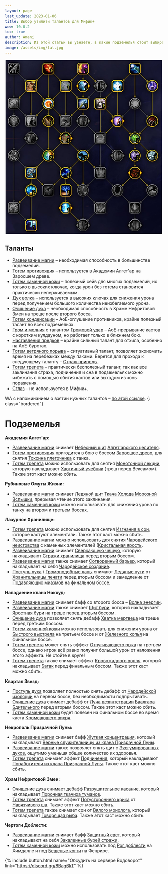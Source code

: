 ```yaml
---
layout: page
last_update: 2023-01-06
title: Выбор утилити талантов для Мифик+
wow: 10.0.2
toc: true
author: Amani
description: Из этой статьи вы узнаете, в какие подземелья стоит выбирать различные вспомогательные способности из классового древа талантов.
image: /assets/img/tal.jpg
---
```


<p align="center">
<img src="/assets/img/tal.jpg" width=500x> 
</p>

## Таланты

* [Развеивание магии](https://www.wowhead.com/ru/spell=370/) – необходимая способность в большинстве подземелий.
* [Тотем противоядия](https://www.wowhead.com/ru/spell=383013) – используется в Академии Алгет'ар на Заросшем древе.
* [Тотем каменной кожи](https://ru.wowhead.com/spell=383017) – полезный сейв для многих подземелий, но только в высоких ключах, когда урон без тотема становится практически неперживаемым.
* [Дух волка](https://www.wowhead.com/ru/spell=260878) – используется в высоких ключах для снижения урона перед получением большого количества неизбегаемого урона.
* [Очищение духа](https://www.wowhead.com/ru/spell=51886) – необходимая способность в Храме Нефритовой Змеи на треше после второго босса.
* [Тотем конденсации](https://www.wowhead.com/ru/spell=192058) – АоЕ-оглушение противников, крайне полезный талант во всех подземельях.
* [Гром и молния](https://www.wowhead.com/ru/spell=51490) с талантом [Громовой удар](https://www.wowhead.com/ru/spell=378779) – АоЕ-прерывание кастов с коротким кулдауном, но работает только в ближнем бою.
* [Наставления предков](https://www.wowhead.com/ru/spell=108281) – крайне сильный талант для отхила, особенно на АоЕ-бурстах. 
* [Тотем ветряного порыва](https://www.wowhead.com/ru/spell=192077) – ситуативный талант, позволяет экономить время на перебежках между паками. Берется для прохода к следующему таланту – [Страж природы](https://www.wowhead.com/ru/spell=30884/).
* [Тотем трепета](https://www.wowhead.com/ru/spell=8143) – практически бесполезный талант, так как все заклинания страха, подчинения и сна в подземельях можно избежать с помощью сбития кастов или выходом из зоны поражения.
* [Сглаз](https://www.wowhead.com/ru/spell=51514) – не используется в Мифик+.

WA с напоминанием о взятии нужных талантов – [по этой ссылке](https://wago.io/i9a9i4mBP).
{: class="bordered"}

# Подземелья

**Академия Алгет'ар:**
* [Развеивание магии](https://www.wowhead.com/ru/spell=370/) снимает [Небесный щит](https://www.wowhead.com/ru/spell=387955/) [Алгет'арского целителя](https://www.wowhead.com/ru/npc=196203/).
* [Тотем противоядия](https://www.wowhead.com/ru/spell=383013) пригодится в бою c боссом [Заросшее древо](https://www.wowhead.com/ru/npc=196482), для снятия [Токсина плеточника](https://www.wowhead.com/ru/spell=389033) с танка.
* [Тотем трепета](https://www.wowhead.com/ru/spell=8143) можно использовать для снятия [Монотонной лекции](https://www.wowhead.com/ru/spell=388392), которую накладывает [Хаотичный учебник](https://www.wowhead.com/ru/npc=196044) (треш перед Вексамом). Также этот каст можно сбить.


**Рубиновые Омуты Жизни:**
* [Развеивание магии](https://www.wowhead.com/ru/spell=370/) снимает [Ледяной щит](https://www.wowhead.com/ru/spell=372749/) [Ткача Холода Морозной Вспышки](https://www.wowhead.com/ru/npc=188067), прерывая чтение этого заклинания.
* [Тотем каменной кожи](https://ru.wowhead.com/spell=383017) можно использовать для снижения урона по танку на втором и третьем боссах.

**Лазурное Хранилище:**
* [Тотем трепета](https://www.wowhead.com/ru/spell=8143) можно использовать для снятия [Изгнания в сон](https://www.wowhead.com/ru/spell=386546/), которое кастуют элементали. Также этот каст можно сбить.
* [Развеивание магии](https://www.wowhead.com/ru/spell=370/) можно использовать для снятия [Чародейского неистовства](https://www.wowhead.com/ru/spell=389686) с каменных элементалей ([Кристальная ярость](https://www.wowhead.com/ru/npc=196116).
* [Развеивание магии](https://www.wowhead.com/ru/spell=370/) снимает [Сверкающую чешую](https://www.wowhead.com/ru/spell=374778/), которую накладывают [Стражи хранилища](https://www.wowhead.com/ru/npc=190510/) перед вторым боссом.
* [Развеивание магии](https://www.wowhead.com/ru/spell=370/) также снимает [Сотворенный барьер](https://www.wowhead.com/ru/spell=387122), который накладывает на себя [Чародейское создание](https://www.wowhead.com/ru/npc=186740).
* [Поступь духа](https://www.wowhead.com/ru/spell=58875) / [Громоподобные лапы](https://www.wowhead.com/ru/spell=378075) снимают [Ледяные пути](https://www.wowhead.com/ru/spell=377488) от [Хранительницы печати](https://www.wowhead.com/ru/npc=187155) перед вторым боссом и замедление от [Подавляющих миазмов](https://www.wowhead.com/ru/spell=388777) на финальном боссе.

**Нападаение клана Нокхуд:**
* [Развеивание магии](https://www.wowhead.com/ru/spell=370/) снимает бафф со второго босса – [Волна энергии](https://www.wowhead.com/ru/spell=384686).
* [Развеивание магии](https://www.wowhead.com/ru/spell=370/) также снимает [Щит бури](https://www.wowhead.com/ru/spell=386223), который накладывает [Яростная бури](https://www.wowhead.com/ru/npc=186615/) на треше перед вторым боссом.
* [Очищение духа](https://www.wowhead.com/ru/spell=51886) позволяет снять дебафф [Хватка мертвеца](https://www.wowhead.com/ru/spell=387615) на треше перед третьим боссом.
* [Тотем каменной кожи](https://ru.wowhead.com/spell=383017) можно использовать для снижения урона от [Быстрого выстрела](https://www.wowhead.com/ru/spell=386411) на третьем боссе и от [Железного копья](https://ru.wowhead.com/spell=376634) на финальном боссе.
* [Тотем трепета](https://www.wowhead.com/ru/spell=8143) может снять эффект [Отпугивающего рыка](https://www.wowhead.com/ru/spell=386063/) на третьем боссе, однако игрок всё равно получит большой урон от наложения этого эффекта. Не стойте в круге!
* [Тотем трепета](https://www.wowhead.com/ru/spell=8143) также снимает эффект [Кровожадного вопля](https://www.wowhead.com/ru/spell=373395/), который накладывает [Батак](https://www.wowhead.com/ru/npc=193462/) перед финальным боссом. Также этот каст можно сбить.

**Квартал Звезд:**
* [Поступь духа](https://www.wowhead.com/ru/spell=58875/) позволяет полностью снять дебафф от [Чародейской изоляции](https://www.wowhead.com/ru/spell=207278/) на первом боссе, без необходимости подпрыгивать.
* [Очищение духа](https://www.wowhead.com/ru/spell=51886) снимает дебафф от [Луча дезинтеграции](https://www.wowhead.com/ru/spell=207981/) [Баалгара Бдительного](https://www.wowhead.com/ru/npc=104274) перед вторым боссом. Также этот каст можно сбить.
* [Тотем каменной кожи](https://ru.wowhead.com/spell=383017) будет полезен на финальном боссе во время каста [Кромсающего вихря](https://www.wowhead.com/ru/spell=209678).

**Некрополь Призрачной Луны:**
* [Развеивание магии](https://www.wowhead.com/ru/spell=370/) снимает бафф [Жуткая концентрация](https://www.wowhead.com/ru/spell=398151), который накладывают [Верные служительницы из клана Призрачной Луны](https://www.wowhead.com/ru/npc=75506).
* [Развеивание магии](https://www.wowhead.com/ru/spell=370/) также позвоялет снять щит с [Эксгумированных духов](https://www.wowhead.com/ru/npc=75979), ощутимо уменьшя общее количество их здоровья.
* [Тотем трепета](https://www.wowhead.com/ru/spell=8143) снимает эффект [Подчинения](https://www.wowhead.com/ru/spell=398150), который накладывают [Поработители из клана Призрачной Луны](https://www.wowhead.com/ru/npc=76446/). Также этот каст можно сбить.

**Храм Нефритовой Змеи:**
* [Очищение духа](https://www.wowhead.com/ru/spell=51886) снимает дебафф [Разрушительное касание](https://www.wowhead.com/ru/spell=397936), который накладывает [Порочная ткачиха туманов](https://www.wowhead.com/ru/npc=200137/).
* [Тотем трепета](https://www.wowhead.com/ru/spell=8143) снимает эффект [Потустороннего крика](https://www.wowhead.com/ru/spell=395859/) от [Навязчивого ша](https://www.wowhead.com/ru/npc=58865). Также этот каст можно сбить.
* [Тотем трепета](https://www.wowhead.com/ru/spell=8143) также снимает сон от [Вялого монолога](https://www.wowhead.com/ru/spell=395872/), который накладывает [Говорящая рыба](https://www.wowhead.com/ru/npc=59546/). Также этот каст можно сбить.

**Чертоги Доблести:**
* [Развеивание магии](https://www.wowhead.com/ru/spell=370/) снимает бафф [Защитный свет](https://www.wowhead.com/ru/spell=198745/), который накладывают на себя [Закаленные бурей стражи](https://www.wowhead.com/ru/npc=96574).
* [Тотем каменной кожи](https://ru.wowhead.com/spell=383017) можно использовать под [Рог доблести](https://www.wowhead.com/ru/spell=191284) на Химдалле и под 
[Бешеные когти](https://www.wowhead.com/ru/spell=196512) на Фенрире.


<p></p>

{% include button.html name="Обсудить на сервере Водоворот" link="https://discord.gg/8Bag6kT" %}  

<p></p>
